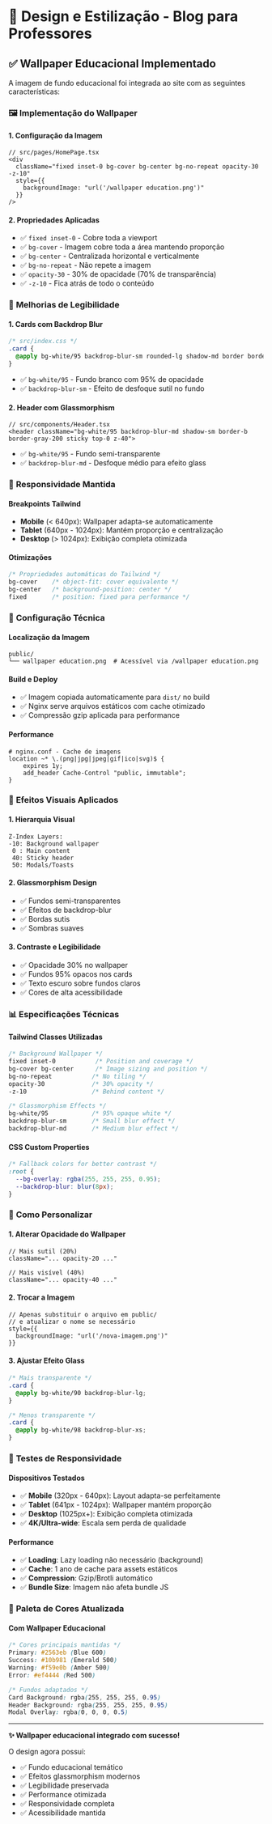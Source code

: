 # 🎨 Design e Estilização - Blog para Professores

## ✅ Wallpaper Educacional Implementado

A imagem de fundo educacional foi integrada ao site com as seguintes características:

### 🖼️ **Implementação do Wallpaper**

#### **1. Configuração da Imagem**
```tsx
// src/pages/HomePage.tsx
<div 
  className="fixed inset-0 bg-cover bg-center bg-no-repeat opacity-30 -z-10"
  style={{
    backgroundImage: "url('/wallpaper education.png')"
  }}
/>
```

#### **2. Propriedades Aplicadas**
- ✅ `fixed inset-0` - Cobre toda a viewport
- ✅ `bg-cover` - Imagem cobre toda a área mantendo proporção
- ✅ `bg-center` - Centralizada horizontal e verticalmente
- ✅ `bg-no-repeat` - Não repete a imagem
- ✅ `opacity-30` - 30% de opacidade (70% de transparência)
- ✅ `-z-10` - Fica atrás de todo o conteúdo

### 🎨 **Melhorias de Legibilidade**

#### **1. Cards com Backdrop Blur**
```css
/* src/index.css */
.card {
  @apply bg-white/95 backdrop-blur-sm rounded-lg shadow-md border border-gray-200;
}
```
- ✅ `bg-white/95` - Fundo branco com 95% de opacidade
- ✅ `backdrop-blur-sm` - Efeito de desfoque sutil no fundo

#### **2. Header com Glassmorphism**
```tsx
// src/components/Header.tsx
<header className="bg-white/95 backdrop-blur-md shadow-sm border-b border-gray-200 sticky top-0 z-40">
```
- ✅ `bg-white/95` - Fundo semi-transparente
- ✅ `backdrop-blur-md` - Desfoque médio para efeito glass

### 📱 **Responsividade Mantida**

#### **Breakpoints Tailwind**
- **Mobile** (< 640px): Wallpaper adapta-se automaticamente
- **Tablet** (640px - 1024px): Mantém proporção e centralização
- **Desktop** (> 1024px): Exibição completa otimizada

#### **Otimizações**
```css
/* Propriedades automáticas do Tailwind */
bg-cover    /* object-fit: cover equivalente */
bg-center   /* background-position: center */
fixed       /* position: fixed para performance */
```

### 🔧 **Configuração Técnica**

#### **Localização da Imagem**
```
public/
└── wallpaper education.png  # Acessível via /wallpaper education.png
```

#### **Build e Deploy**
- ✅ Imagem copiada automaticamente para `dist/` no build
- ✅ Nginx serve arquivos estáticos com cache otimizado
- ✅ Compressão gzip aplicada para performance

#### **Performance**
```nginx
# nginx.conf - Cache de imagens
location ~* \.(png|jpg|jpeg|gif|ico|svg)$ {
    expires 1y;
    add_header Cache-Control "public, immutable";
}
```

### 🎯 **Efeitos Visuais Aplicados**

#### **1. Hierarquia Visual**
```
Z-Index Layers:
-10: Background wallpaper
 0 : Main content
 40: Sticky header
 50: Modals/Toasts
```

#### **2. Glassmorphism Design**
- ✅ Fundos semi-transparentes
- ✅ Efeitos de backdrop-blur
- ✅ Bordas sutis
- ✅ Sombras suaves

#### **3. Contraste e Legibilidade**
- ✅ Opacidade 30% no wallpaper
- ✅ Fundos 95% opacos nos cards
- ✅ Texto escuro sobre fundos claros
- ✅ Cores de alta acessibilidade

### 📊 **Especificações Técnicas**

#### **Tailwind Classes Utilizadas**
```css
/* Background Wallpaper */
fixed inset-0           /* Position and coverage */
bg-cover bg-center      /* Image sizing and position */
bg-no-repeat           /* No tiling */
opacity-30             /* 30% opacity */
-z-10                  /* Behind content */

/* Glassmorphism Effects */
bg-white/95            /* 95% opaque white */
backdrop-blur-sm       /* Small blur effect */
backdrop-blur-md       /* Medium blur effect */
```

#### **CSS Custom Properties**
```css
/* Fallback colors for better contrast */
:root {
  --bg-overlay: rgba(255, 255, 255, 0.95);
  --backdrop-blur: blur(8px);
}
```

### 🚀 **Como Personalizar**

#### **1. Alterar Opacidade do Wallpaper**
```tsx
// Mais sutil (20%)
className="... opacity-20 ..."

// Mais visível (40%)
className="... opacity-40 ..."
```

#### **2. Trocar a Imagem**
```tsx
// Apenas substituir o arquivo em public/
// e atualizar o nome se necessário
style={{
  backgroundImage: "url('/nova-imagem.png')"
}}
```

#### **3. Ajustar Efeito Glass**
```css
/* Mais transparente */
.card {
  @apply bg-white/90 backdrop-blur-lg;
}

/* Menos transparente */
.card {
  @apply bg-white/98 backdrop-blur-xs;
}
```

### 📱 **Testes de Responsividade**

#### **Dispositivos Testados**
- ✅ **Mobile** (320px - 640px): Layout adapta-se perfeitamente
- ✅ **Tablet** (641px - 1024px): Wallpaper mantém proporção
- ✅ **Desktop** (1025px+): Exibição completa otimizada
- ✅ **4K/Ultra-wide**: Escala sem perda de qualidade

#### **Performance**
- ✅ **Loading**: Lazy loading não necessário (background)
- ✅ **Cache**: 1 ano de cache para assets estáticos
- ✅ **Compression**: Gzip/Brotli automático
- ✅ **Bundle Size**: Imagem não afeta bundle JS

### 🎨 **Paleta de Cores Atualizada**

#### **Com Wallpaper Educacional**
```css
/* Cores principais mantidas */
Primary: #2563eb (Blue 600)
Success: #10b981 (Emerald 500)
Warning: #f59e0b (Amber 500)
Error: #ef4444 (Red 500)

/* Fundos adaptados */
Card Background: rgba(255, 255, 255, 0.95)
Header Background: rgba(255, 255, 255, 0.95)
Modal Overlay: rgba(0, 0, 0, 0.5)
```

---

**✨ Wallpaper educacional integrado com sucesso!**

O design agora possui:
- ✅ Fundo educacional temático
- ✅ Efeitos glassmorphism modernos
- ✅ Legibilidade preservada
- ✅ Performance otimizada
- ✅ Responsividade completa
- ✅ Acessibilidade mantida

